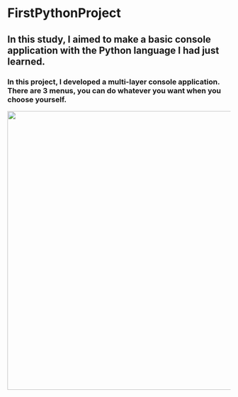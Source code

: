 # FirstPythonProject
<h2>In this study, I aimed to make a basic console application with the Python language I had just learned.</h2>
<h3>In this project, I developed a multi-layer console application. There are 3 menus, you can do whatever you want when you choose yourself.</h3>
<img width="1200" height="628" src="https://images.datacamp.com/image/upload/f_auto,q_auto:best/v1603718736/Why_Your_Company_Needs_Python_for_Business_Analytics_xzzles.png">
